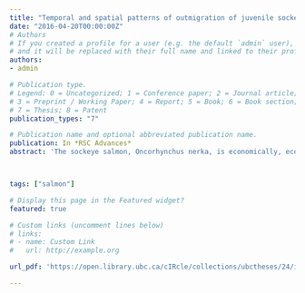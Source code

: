 ```yaml
---
title: "Temporal and spatial patterns of outmigration of juvenile sockeye salmon in Rivers Inlet."
date: "2016-04-20T00:00:00Z"
# Authors
# If you created a profile for a user (e.g. the default `admin` user), write the username (folder name) here 
# and it will be replaced with their full name and linked to their profile.
authors:
- admin

# Publication type.
# Legend: 0 = Uncategorized; 1 = Conference paper; 2 = Journal article;
# 3 = Preprint / Working Paper; 4 = Report; 5 = Book; 6 = Book section;
# 7 = Thesis; 8 = Patent
publication_types: "7"

# Publication name and optional abbreviated publication name.
publication: In *RSC Advances*
abstract: 'The sockeye salmon, Oncorhynchus nerka, is economically, ecologically and culturally important for British Columbia and Canada. Currently, ~75% of sockeye populations are declining with a precipitous decline reported in Rivers Inlet (RI). The purpose of this study was to investigate the variability of juvenile sockeye residence and growth in RI during their outmigration to the Pacific Ocean. The point of the marine entry was estimated by Laser Ablation Inductively Coupled Plasma Mass Spectrometry (LA-ICP-MS) using otolith elemental composition (Sr:Ca ratio). A significant correlation was found between the day of entry and the duration of the migration. Average transit time through the inlet was ~ 2 weeks in 2011 and 2009, compared to ~ 4 weeks in 2008 and 2010. In terms of BL/s, the fish travel through RI with an average speed of 0.2– 0.5 BL/s. The size of the smolts at the entry to the inlet ranged between 54 and 83 mm. Detailed analysis of the full outmigration period in 2009 identified two possible migration behaviors, dependent on the day of entry and potentially the size of the smolts. Smaller fish that entered the inlet prior to mid-June exhibited a “holding” pattern at the head of the inlet, with an average residence time of 2-3 weeks. Smolts that entered the inlet later in the season swam continuously throughout the inlet. Using GAM models, it was determined that 78% of the weight at catch and 64% increase in weight were explained by the combination of water temperature, freshwater discharge, zooplankton densities and inlet entry size of smolts. The duration of the outmigration was dependent on river discharge and temperature, with 62% of the variation in outmigration duration explained by the model. Results suggest that there is a set of optimal environmental conditions for smolt growth during their outmigration. Outmigration timing was found to be the key determinant of conditions experienced and appeared to act as an equilibration mechanism between small and large smolts, resulting in similar size being attained by both by the inlet mouth.'



tags: ["salmon"]

# Display this page in the Featured widget?
featured: true

# Custom links (uncomment lines below)
# links:
# - name: Custom Link
#   url: http://example.org

url_pdf: 'https://open.library.ubc.ca/cIRcle/collections/ubctheses/24/items/1.0320798'

---
```

